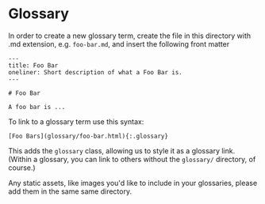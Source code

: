 # Glossary

In order to create a new glossary term, create the file in this directory with .md extension, e.g. `foo-bar.md`, and insert the following front matter

    ---
    title: Foo Bar
    oneliner: Short description of what a Foo Bar is.
    ---
    
    # Foo Bar
    
    A foo bar is ...

To link to a glossary term use this syntax:

    [Foo Bars](glossary/foo-bar.html){:.glossary}

This adds the `glossary` class, allowing us to style it as a glossary link.  (Within a glossary, you can link to others without the `glossary/` directory, of course.)

Any static assets, like images you'd like to include in your glossaries, please add them in the same same directory.
